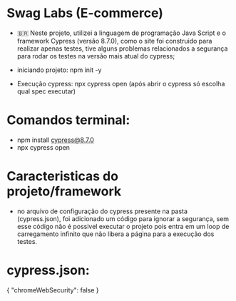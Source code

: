 # Swag Labs (E-commerce)
  
- 🇧🇷 Neste  projeto, utilizei a linguagem de programação Java Script e o framework Cypress (versão 8.7.0), como o site foi construido para realizar apenas testes, tive alguns problemas relacionados a segurança para rodar os testes na versão mais atual do cypress;

- iniciando projeto: npm init -y

- Execução cypress: npx cypress open (após abrir o cypress só escolha qual spec executar)

# Comandos terminal:

- npm install cypress@8.7.0
- npx cypress open

# Caracteristicas do projeto/framework
- no arquivo de configuração do cypress presente na pasta (cypress.json), foi adicionado um código para ignorar a segurança, sem esse código não é possivel executar o projeto pois entra em um loop de carregamento infinito que não libera a página para a execução dos testes.

# cypress.json:
{ "chromeWebSecurity": false }
